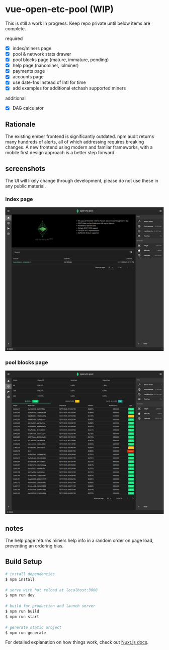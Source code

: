 # vue-open-etc-pool (WIP)

This is still a work in progress. Keep repo private until below items are complete.

required

- [x] index/miners page
- [x] pool & network stats drawer
- [x] pool blocks page (mature, immature, pending)
- [x] help page (nanominer, lolminer)
- [x] payments page
- [x] accounts page
- [x] use date-fns instead of Intl for time
- [x] add examples for additional etchash supported miners

additional

- [x] DAG calculator

## Rationale

The existing ember frontend is significantly outdated. npm audit returns many hundreds of alerts, all of which addressing requires breaking changes. A new frontend using modern and familar frameworks, with a mobile first design approach is a better step forward.

## screenshots

The UI will likely change through development, please do not use these in any public material.

### index page

![index/miners page](/screenshots/01.png?raw=true "index/miners page")

### pool blocks page

![pool blocks page](/screenshots/02.png?raw=true "pool blocks page")

## notes

The help page returns miners help info in a random order on page load, preventing an ordering bias.

## Build Setup

```bash
# install dependencies
$ npm install

# serve with hot reload at localhost:3000
$ npm run dev

# build for production and launch server
$ npm run build
$ npm run start

# generate static project
$ npm run generate
```

For detailed explanation on how things work, check out [Nuxt.js docs](https://nuxtjs.org).
